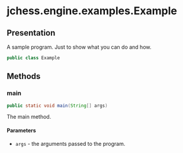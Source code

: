 # jchess.engine.examples.Example

## Presentation

A sample program.
Just to show what you can do and how.

```java
public class Example
```

## Methods

### main

```java
public static void main(String[] args)
```

The main method.

#### Parameters

 * `args` - the arguments passed to the program.